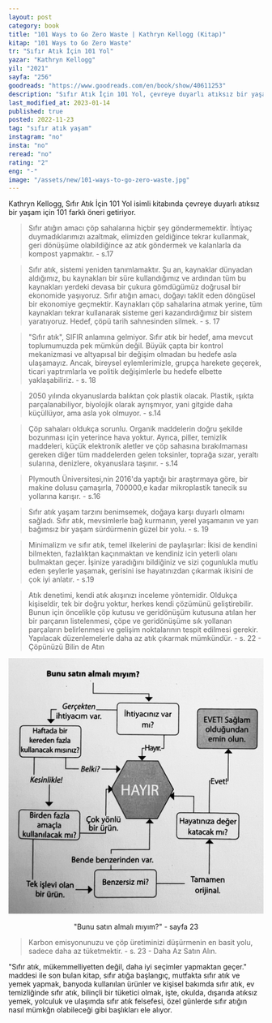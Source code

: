 ```yaml
---
layout: post
category: book
title: "101 Ways to Go Zero Waste | Kathryn Kellogg (Kitap)"
kitap: "101 Ways to Go Zero Waste"
tr: "Sıfır Atık İçin 101 Yol"
yazar: "Kathryn Kellogg"
yil: "2021"
sayfa: "256"
goodreads: "https://www.goodreads.com/en/book/show/40611253"
description: "Sıfır Atık İçin 101 Yol, çevreye duyarlı atıksız bir yaşam için 101 farklı öneri getiriyor."
last_modified_at: 2023-01-14
published: true
posted: 2022-11-23
tag: "sıfır atık yaşam"
instagram: "no"
insta: "no"
reread: "no"
rating: "2"
eng: "-"
image: "/assets/new/101-ways-to-go-zero-waste.jpg"
---
```


Kathryn Kellogg, Sıfır Atık İçin 101 Yol isimli kitabında çevreye duyarlı atıksız bir yaşam için 101 farklı öneri getiriyor. 

> Sıfır atığın amacı çöp sahalarına hiçbir şey göndermemektir. İhtiyaç duymadıklarımızı azaltmak, elimizden geldiğince tekrar kullanmak, geri dönüşüme olabildiğince az atık göndermek ve kalanlarla da kompost yapmaktır. - s.17

> Sıfır atık, sistemi yeniden tanımlamaktır. Şu an, kaynaklar dünyadan aldığımız, bu kaynakları bir süre kullandığımız ve ardından tüm bu kaynakları yerdeki devasa bir çukura gömdügümüz doğrusal bir ekonomide yaşıyoruz. Sıfır atığın amacı, doğayı taklit eden döngüsel bir ekonomiye geçmektir. Kaynakları çöp sahalarina atmak yerine, tüm kaynakları tekrar kullanarak sisteme geri kazandırdığımız bir sistem yaratıyoruz. Hedef, çöpü tarih sahnesinden silmek. - s. 17

> "Sıfır atık", SIFIR anlamına gelmiyor. Sıfır atık bir hedef, ama mevcut toplumumuzda pek mümkün değil. Büyük çapta bir kontrol mekanizmasi ve altyapısal bir değişim olmadan bu hedefe asla ulaşamayız. Ancak, bireysel eylemlerimizle, grupça harekete geçerek, ticari yaptrımlarla ve politik değişimlerle bu hedefe elbette yaklaşabiliriz. - s. 18

> 2050 yılında okyanuslarda balıktan çok plastik olacak. Plastik, ışıkta parçalanabiliyor, biyolojik olarak ayrışmıyor, yani gitgide daha küçüllüyor, ama asla yok olmuyor. - s.14

> Çöp sahaları oldukça sorunlu. Organik maddelerin doğru şekilde bozunması için yeterince hava yoktur. Ayrıca, piller, temizlik maddeleri, küçük elektronik aletler ve çöp sahasına bırakılmaması gereken diğer tüm maddelerden gelen toksinler, toprağa sızar, yeraltı sularına, denizlere, okyanuslara taşınır. - s.14

> Plymouth Üniversitesi,nin 2016'da yaptığı bir araştırmaya göre, bir makine dolusu çamaşırla, 700000,e kadar mikroplastik tanecik su yollarına karışır.  - s.16

> Sıfır atık yaşam tarzını benimsemek, doğaya karşı duyarlı olmamı sağladı. Sıfır atık, mevsimlerle bağ kurmanın, yerel yaşamanın ve yarı bağımsız bir yaşam sürdürmenin güzel bir yolu. - s. 19

> Minimalizm ve sıfır atık, temel ilkelerini de paylaşırlar: İkisi de kendini bilmekten, fazlalıktan kaçınmaktan ve kendiniz icin yeterli olanı bulmaktan geçer. İşinize yaradığını bildiğiniz ve sizi çogunlukla mutlu eden şeylerle yaşamak, gerisini ise hayatınızdan çıkarmak ikisini de çok iyi anlatır. - s.19

> Atık denetimi, kendi atık akışınızı inceleme yöntemidir. Oldukça kişiseldir, tek bir doğru yoktur, herkes kendi çözümünü geliştirebilir. Bunun için öncelikle çöp kutusu ve geridönüşüm kutusuna atılan her bir parçanın listelenmesi, çöpe ve geridönüşüme sık yollanan parçaların belirlenmesi ve gelişim noktalarının tespit edilmesi gerekir. Yapılacak düzenlemelerle daha az atık çıkarmak mümkündür. - s. 22 - Çöpünüzü Bilin de Atın

![bunu-satin-almali-miyim - sayfa-23](/assets/graph/2022-11-23/bunu-satin-almali-miyim-sayfa-23.jpg)
<center> "Bunu satın almalı mıyım?" - sayfa 23</center>  


> Karbon emisyonunuzu ve çöp üretiminizi düşürmenin en basit yolu, sadece daha az tüketmektir. - s. 23 - Daha Az Satın Alın.

"Sıfır atık, mükemmelliyetten değil, daha iyi seçimler yapmaktan geçer." maddesi ile son bulan kitap, sıfır atığa başlangıç, mutfakta sıfır atık ve yemek yapmak, banyoda kullanılan ürünler ve kişisel bakımda sıfır atık, ev temizliğinde sıfır atık, bilinçli bir tüketici olmak, işte, okulda, dışarıda atıksız yemek, yolculuk ve ulaşımda sıfır atık felsefesi, özel günlerde sıfır atığın nasıl mümkğn olabileceği gibi başlıkları ele alıyor. 

